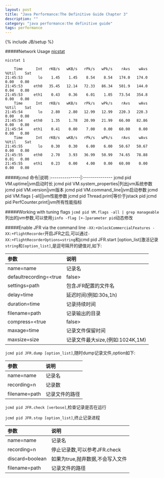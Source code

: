 ```yaml
---
layout: post
title: "Java Performance:The Definitive Guide Chapter 3"
description: ""
category: "java performance:the definitive guide"
tags: performance
---
```

{% include JB/setup %}

#####Network Usage
[nicstat](http://jaist.dl.sourceforge.net/project/nicstat/nicstat-src-1.95.tar.gz)

`nicstat 1`

        Time      Int   rKB/s   wKB/s   rPk/s   wPk/s    rAvs    wAvs %Util    Sat
    21:45:53       lo    1.45    1.45    8.54    8.54   174.0   174.0  0.00   0.00
    21:45:53     eth0   35.45   12.14   72.33   86.34   501.9   144.0  0.04   0.00
    21:45:53     eth1    0.43    0.36    6.01    1.05   73.54   354.8  0.00   0.00
        Time      Int   rKB/s   wKB/s   rPk/s   wPk/s    rAvs    wAvs %Util    Sat
    21:45:54       lo    2.80    2.80   12.99   12.99   220.3   220.3  0.00   0.00
    21:45:54     eth0    1.35    1.78   20.99   21.99   66.00   82.86  0.00   0.00
    21:45:54     eth1    0.41    0.00    7.00    0.00   60.00    0.00  0.00   0.00
        Time      Int   rKB/s   wKB/s   rPk/s   wPk/s    rAvs    wAvs %Util    Sat
    21:45:55       lo    0.30    0.30    6.00    6.00   50.67   50.67  0.00   0.00
    21:45:55     eth0    2.70    3.93   36.99   50.99   74.65   78.88  0.01   0.00
    21:45:55     eth1    0.23    0.00    4.00    0.00   60.00    0.00  0.00   0.00
<!-- more  -->

#####jcmd
命令|说明
:---------------|:---------------
jcmd pid VM.uptime|jvm启动时长
jcmd pid VM.system_properties|列出jvm系统参数
jcmd pid VM.version|jvm版本
jcmd pid VM.command_line|jvm启动参数
jcmd pid VM.flags [-all]|jvm性能参数
jcmd pid Thread.print|等价于jstack pid
jcmd pid PerfCounter.print|jvm所有性能指标

#####Working with tuning flags
`jcmd pid VM.flags -all | grep manageable`列出的jvm参数,可以使用`jinfo -flag [+-]parameter pid`动态修改

#####Enable JFR via the command line
`-XX:+UnlockCommercialFeatures -XX:+FlightRecorder`开启JFR之后,可以通过`-XX:+FlightRecorderOptions=string`和jcmd pid JFR.start [option_list]激活记录
`string`和`[option_list]`,是逗号隔开的键值对,如下:

参数|说明
:---------------|:---------------
name=name|记录名
defaultrecording=<true|false>|是否初始开始记录,默认值为false
settings=path|包含JFR配置的文件名
delay=time|延迟时间(例如:30s,1h)
duration=time|记录持续时间
filename=path|记录输出的目录
compress=<true|false>|是否使用gzip压缩,默认值为false
maxage=time|记录文件保留时间
maxsize=size|记录文件最大size,(例如:1024K,1M)

`jcmd pid JFR.dump [option_list]`,随时dump记录文件,option如下:

参数|说明
:---------------|:---------------
name=name|记录名
recording=n|记录数
filename=path|记录文件的路径

`jcmd pid JFR.check [verbose]`,检查记录是否在运行

`jcmd pid JFR.stop [option_list]`,终止记录进程

参数|说明
:---------------|:---------------
name=name|记录名
recording=n|停止记录数,可以参考JFR.check
discard=boolean|如果为true,抛弃数据,不会写入文件
filename=path|记录文件的路径

